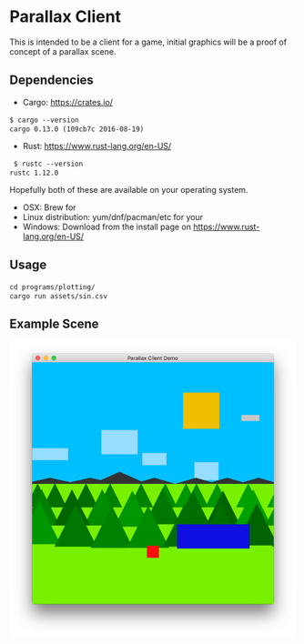 Parallax Client
===============

This is intended to be a client for a game,
initial graphics will be a proof of concept
of a parallax scene.

Dependencies
------------

* Cargo: https://crates.io/
```
$ cargo --version
cargo 0.13.0 (109cb7c 2016-08-19)
```


* Rust: https://www.rust-lang.org/en-US/
```
 $ rustc --version
rustc 1.12.0
```


Hopefully both of these are available on your operating system.
* OSX: Brew for
* Linux distribution: yum/dnf/pacman/etc for your
* Windows: Download from the install page on https://www.rust-lang.org/en-US/

Usage
-----

```
cd programs/plotting/
cargo run assets/sin.csv
```


Example Scene
-------------


![Mountain Scene](docs/eg-mountain-scene.png "Mountain")
